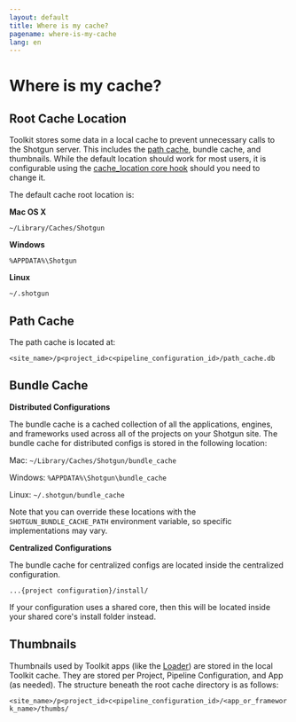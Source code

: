 ```yaml
---
layout: default
title: Where is my cache?
pagename: where-is-my-cache
lang: en
---
```


# Where is my cache?


## Root Cache Location

Toolkit stores some data in a local cache to prevent unnecessary calls to the Shotgun server. This includes the [path cache](./what-is-path-cache.md), bundle cache, and thumbnails. While the default location should work for most users, it is configurable using the [cache_location core hook](https://github.com/shotgunsoftware/tk-core/blob/master/hooks/cache_location.py) should you need to change it. 

The default cache root location is:

**Mac OS X**

`~/Library/Caches/Shotgun`

**Windows**

`%APPDATA%\Shotgun`

**Linux**

`~/.shotgun`

## Path Cache

The path cache is located at:

`<site_name>/p<project_id>c<pipeline_configuration_id>/path_cache.db`

## Bundle Cache

**Distributed Configurations**

The bundle cache is a cached collection of all the applications, engines, and frameworks used across all of the 
projects on your Shotgun site. The bundle cache for distributed configs is stored in the following location:

Mac:
`~/Library/Caches/Shotgun/bundle_cache`

Windows:
`%APPDATA%\Shotgun\bundle_cache`

Linux:
`~/.shotgun/bundle_cache`

Note that you can override these locations with the `SHOTGUN_BUNDLE_CACHE_PATH` environment variable, so specific 
implementations may vary.

**Centralized Configurations**

The bundle cache for centralized configs are located inside the centralized configuration.

`...{project configuration}/install/` 

If your configuration uses a shared core, then this will be located inside your shared core's install folder instead.

## Thumbnails
 
Thumbnails used by Toolkit apps (like the [Loader](https://support.shotgunsoftware.com/entries/95442527)) are stored in the local Toolkit cache. They are stored per Project, Pipeline Configuration, and App (as needed). The structure beneath the root cache directory is as follows:

`<site_name>/p<project_id>c<pipeline_configuration_id>/<app_or_framework_name>/thumbs/`

